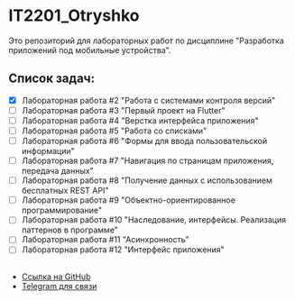 # IT2201_Otryshko

Это репозиторий для лабораторных работ по дисциплине "Разработка приложений под мобильные устройства".

## Список задач:
- [x] Лабораторная работа #2 "Работа с системами контроля версий"
- [ ] Лабораторная работа #3 "Первый проект на Flutter"
- [ ] Лабораторная работа #4 "Верстка интерфейса приложения"
- [ ] Лабораторная работа #5 "Работа со списками"
- [ ] Лабораторная работа #6 "Формы для ввода пользовательской информации"
- [ ] Лабораторная работа #7 "Навигация по страницам приложения, передача данных"
- [ ] Лабораторная работа #8 "Получение данных с использованием бесплатных REST API"
- [ ] Лабораторная работа #9 "Объектно-ориентированное программирование"
- [ ] Лабораторная работа #10 "Наследование, интерфейсы. Реализация паттернов в программе"
- [ ] Лабораторная работа #11 "Асинхронность"
- [ ] Лабораторная работа #12 "Интерфейс приложения"

##

- [Ссылка на GitHub](https://github.com/Sashaotr/IT2201_Otryshko)
- [Telegram для связи](https://t.me/Dudurak)